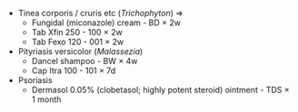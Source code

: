 - Tinea corporis / cruris etc (*Trichophyton*) =>
	- Fungidal (miconazole) cream - BD × 2w
	- Tab Xfin 250 - 100 × 2w
	- Tab Fexo 120 - 001 × 2w
- Pityriasis versicolor (*Malassezia*)
	- Dancel shampoo - BW × 4w
	- Cap Itra 100 - 101 × 7d
- Psoriasis
	- Dermasol 0.05% (clobetasol; highly potent steroid) ointment - TDS × 1 month